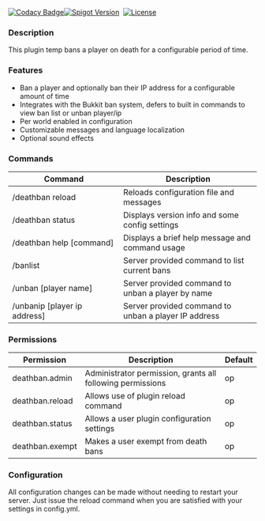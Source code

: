 [![Codacy Badge](https://app.codacy.com/project/badge/Grade/4807b26c2e91478b98af50bcf1ea5814)](https://app.codacy.com/gh/winterhavenmc/SavageDeathBan/dashboard?utm_source=gh&utm_medium=referral&utm_content=&utm_campaign=Badge_grade)[![Spigot Version](https://badgen.net/static/spigot-api/1.21.7?color=yellow)](https://spigotmc.org)
&nbsp;[![License](https://badgen.net/static/license/GPLv3)](https://www.gnu.org/licenses/gpl-3.0)

### Description
This plugin temp bans a player on death for a configurable period of time.

### Features
*  Ban a player and optionally ban their IP address for a configurable amount of time
*  Integrates with the Bukkit ban system, defers to built in commands to view ban list or unban player/ip
*  Per world enabled in configuration
*  Customizable messages and language localization
*  Optional sound effects

### Commands
| Command                              | Description                                          |
|--------------------------------------|------------------------------------------------------|
| /deathban&nbsp;reload                | Reloads configuration file and messages              |
| /deathban&nbsp;status                | Displays version info and some config settings       |
| /deathban&nbsp;help&nbsp;\[command\] | Displays a brief help message and command usage      |
| /banlist                             | Server provided command to list current bans         |
| /unban \[player name\]               | Server provided command to unban a player by name    |
| /unbanip \[player ip address\]       | Server provided command to unban a player IP address |

### Permissions
| Permission      | Description                                                | Default |
|-----------------|------------------------------------------------------------|---------|
| deathban.admin  | Administrator permission, grants all following permissions | op      |
| deathban.reload | Allows use of plugin reload command                        | op      |
| deathban.status | Allows a user plugin configuration settings                | op      |
| deathban.exempt | Makes a user exempt from death bans                        | op      |

### Configuration
All configuration changes can be made without needing to restart your server. Just issue the reload command when 
you are satisfied with your settings in config.yml.
